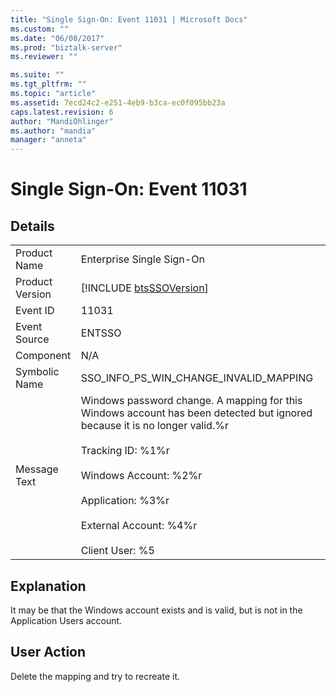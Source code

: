 ```yaml
---
title: "Single Sign-On: Event 11031 | Microsoft Docs"
ms.custom: ""
ms.date: "06/08/2017"
ms.prod: "biztalk-server"
ms.reviewer: ""

ms.suite: ""
ms.tgt_pltfrm: ""
ms.topic: "article"
ms.assetid: 7ecd24c2-e251-4eb9-b3ca-ec0f095bb23a
caps.latest.revision: 6
author: "MandiOhlinger"
ms.author: "mandia"
manager: "anneta"
---
```

# Single Sign-On: Event 11031
## Details  
  
|                 |                                                                                                                                                                                                                                                                                         |
|-----------------|-----------------------------------------------------------------------------------------------------------------------------------------------------------------------------------------------------------------------------------------------------------------------------------------|
|  Product Name   |                                                                                                                                Enterprise Single Sign-On                                                                                                                                |
| Product Version |                                                                                                               [!INCLUDE [btsSSOVersion](../includes/btsssoversion-md.md)]                                                                                                               |
|    Event ID     |                                                                                                                                          11031                                                                                                                                          |
|  Event Source   |                                                                                                                                         ENTSSO                                                                                                                                          |
|    Component    |                                                                                                                                           N/A                                                                                                                                           |
|  Symbolic Name  |                                                                                                                         SSO_INFO_PS_WIN_CHANGE_INVALID_MAPPING                                                                                                                          |
|  Message Text   | Windows password change. A mapping for this Windows account has been detected but ignored because it is no longer valid.%r<br /><br /> Tracking ID: %1%r<br /><br /> Windows Account: %2%r<br /><br /> Application: %3%r<br /><br /> External Account: %4%r<br /><br /> Client User: %5 |
  
## Explanation  
 It may be that the Windows account exists and is valid, but is not in the Application Users account.  
  
## User Action  
 Delete the mapping and try to recreate it.